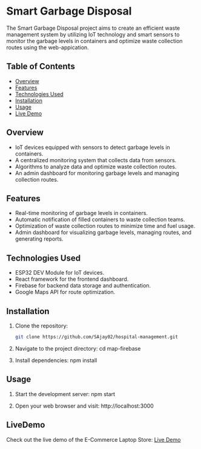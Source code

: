 # Smart Garbage Disposal

The Smart Garbage Disposal project aims to create an efficient waste management system by utilizing IoT technology and smart sensors to monitor the garbage levels in containers and optimize waste collection routes using the web-appication.


## Table of Contents

- [Overview](#Overview)
- [Features](#features)
- [Technologies Used](#technologies-used)
- [Installation](#installation)
- [Usage](#usage)
- [Live Demo](#LiveDemo)

## Overview

- IoT devices equipped with sensors to detect garbage levels in containers.
- A centralized monitoring system that collects data from sensors.
- Algorithms to analyze data and optimize waste collection routes.
- An admin dashboard for monitoring garbage levels and managing collection routes.

## Features

- Real-time monitoring of garbage levels in containers.
- Automatic notification of filled containers to waste collection teams.
- Optimization of waste collection routes to minimize time and fuel usage.
- Admin dashboard for visualizing garbage levels, managing routes, and generating reports.

## Technologies Used

- ESP32 DEV Module for IoT devices.
- React framework for the frontend dashboard.
- Firebase for backend data storage and authentication.
- Google Maps API for route optimization.


## Installation

1. Clone the repository:
   ```bash
   git clone https://github.com/SAjay02/hospital-management.git

2. Navigate to the project directory:
   cd map-firebase

3. Install dependencies:
   npm install

## Usage

1. Start the development server:
   npm start

2. Open your web browser and visit:
   http://localhost:3000

## LiveDemo
   Check out the live demo of the E-Commerce Laptop Store:
   [Live Demo](https://bitfusion-715cb.web.app/)
